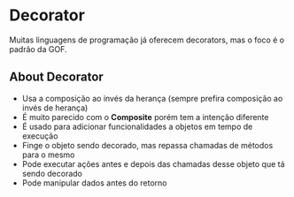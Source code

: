 # Decorator

Muitas linguagens de programação já oferecem decorators, mas o foco é o padrão da GOF.

## About Decorator

- Usa a composição ao invés da herança (sempre prefira composição ao invés de herança)
- É muito parecido com o **Composite** porém tem a intenção diferente 
- É usado para adicionar funcionalidades a objetos em tempo de execução
- Finge o objeto sendo decorado, mas repassa chamadas de métodos para o mesmo
- Pode executar ações antes e depois das chamadas desse objeto que tá sendo decorado
- Pode manipular dados antes do retorno
